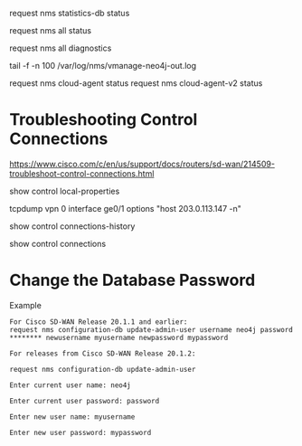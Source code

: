 request nms statistics-db status

request nms all status

request nms all diagnostics

tail -f -n 100 /var/log/nms/vmanage-neo4j-out.log

request nms cloud-agent status
request nms cloud-agent-v2 status

Troubleshooting Control Connections
===================
https://www.cisco.com/c/en/us/support/docs/routers/sd-wan/214509-troubleshoot-control-connections.html

show control local-properties

tcpdump vpn 0 interface ge0/1 options "host 203.0.113.147 -n"

show control connections-history

show control connections

Change the Database Password
=====
Example

    For Cisco SD-WAN Release 20.1.1 and earlier:
    request nms configuration-db update-admin-user username neo4j password ******** newusername myusername newpassword mypassword

    For releases from Cisco SD-WAN Release 20.1.2:

    request nms configuration-db update-admin-user

    Enter current user name: neo4j

    Enter current user password: password

    Enter new user name: myusername

    Enter new user password: mypassword
